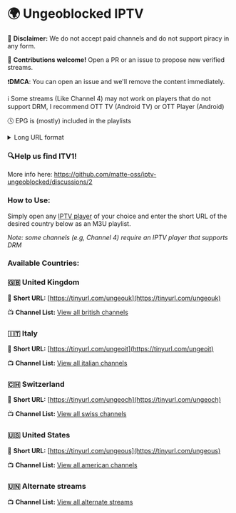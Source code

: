  # 🌍 Ungeoblocked IPTV  

🚫 **Disclaimer:** We do not accept paid channels and do not support piracy in any form.  

🤝 **Contributions welcome!** Open a PR or an issue to propose new verified streams.  

❗**DMCA**: You can open an issue and we'll remove the content immediately.

ℹ️ Some streams (Like Channel 4) may not work on players that do not support DRM, I recommend OTT TV (Android TV) or OTT Player (Android)

🕓 EPG is (mostly) included in the playlists

<details>
<summary>Long URL format</summary>


`https://raw.githubusercontent.com/matte-oss/iptv-ungeoblocked/main/countries/COUNTRY.m3u`  
*(Replace "COUNTRY" with the country code, e.g., UK, IT,...)*  
</details>

### **🔍Help us find ITV1!**  
More info here: https://github.com/matte-oss/iptv-ungeoblocked/discussions/2

### **How to Use:**  
Simply open any [IPTV player](https://github.com/iptv-org/awesome-iptv?tab=readme-ov-file#apps) of your choice and enter the short URL of the desired country below as an M3U playlist.  

*Note: some channels (e.g, Channel 4) require an IPTV player that supports DRM*

### **Available Countries:**  

### 🇬🇧 United Kingdom  
🔗 **Short URL:** [https://tinyurl.com/ungeouk](https://tinyurl.com/ungeouk)  

📺 **Channel List:** [View all british channels](https://github.com/matte-oss/iptv-ungeoblocked/blob/main/ch-list/uk.md)  

### 🇮🇹 Italy
🔗 **Short URL:** [https://tinyurl.com/ungeoit](https://tinyurl.com/ungeoit)

📺 **Channel List:** [View all italian channels](https://github.com/matte-oss/iptv-ungeoblocked/blob/main/ch-list/it.md)  

### 🇨🇭 Switzerland
🔗 **Short URL:** [https://tinyurl.com/ungeoch](https://tinyurl.com/ungeoch)

📺 **Channel List:** [View all swiss channels](https://github.com/matte-oss/iptv-ungeoblocked/blob/main/ch-list/ch.md)  

### 🇺🇸 United States
🔗 **Short URL:** [https://tinyurl.com/ungeous](https://tinyurl.com/ungeous)

📺 **Channel List:** [View all american channels](https://github.com/matte-oss/iptv-ungeoblocked/blob/main/ch-list/us.md) 


### 🇺🇳 Alternate streams

📺 **Channel List:** [View all alternate streams](https://github.com/matte-oss/iptv-ungeoblocked/blob/main/ch-list/alt.md) 
